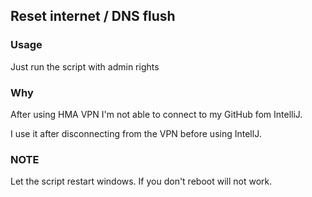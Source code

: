 ## Reset internet / DNS flush

### Usage
Just run the script with admin rights

### Why
After using HMA VPN I'm not able to connect to my GitHub fom IntelliJ.

I use it after disconnecting from the VPN before using IntellJ.

### NOTE
Let the script restart windows. If you don't reboot will not work.